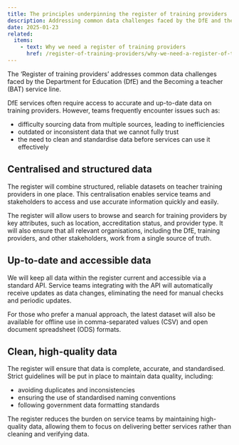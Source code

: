 ```yaml
---
title: The principles underpinning the register of training providers
description: Addressing common data challenges faced by the DfE and the Becoming a teacher service line
date: 2025-01-23
related:
  items:
    - text: Why we need a register of training providers
      href: /register-of-training-providers/why-we-need-a-register-of-training-providers/
---
```


The ‘Register of training providers’ addresses common data challenges faced by the Department for Education (DfE) and the Becoming a teacher (BAT) service line.

DfE services often require access to accurate and up-to-date data on training providers. However, teams frequently encounter issues such as:

- difficulty sourcing data from multiple sources, leading to inefficiencies
- outdated or inconsistent data that we cannot fully trust
- the need to clean and standardise data before services can use it effectively

## Centralised and structured data

The register will combine structured, reliable datasets on teacher training providers in one place. This centralisation enables service teams and stakeholders to access and use accurate information quickly and easily.

The register will allow users to browse and search for training providers by key attributes, such as location, accreditation status, and provider type. It will also ensure that all relevant organisations, including the DfE, training providers, and other stakeholders, work from a single source of truth.

## Up-to-date and accessible data

We will keep all data within the register current and accessible via a standard API. Service teams integrating with the API will automatically receive updates as data changes, eliminating the need for manual checks and periodic updates.

For those who prefer a manual approach, the latest dataset will also be available for offline use in comma-separated values (CSV) and open document spreadsheet (ODS) formats.

## Clean, high-quality data

The register will ensure that data is complete, accurate, and standardised. Strict guidelines will be put in place to maintain data quality, including:

- avoiding duplicates and inconsistencies
- ensuring the use of standardised naming conventions
- following government data formatting standards

The register reduces the burden on service teams by maintaining high-quality data, allowing them to focus on delivering better services rather than cleaning and verifying data.
